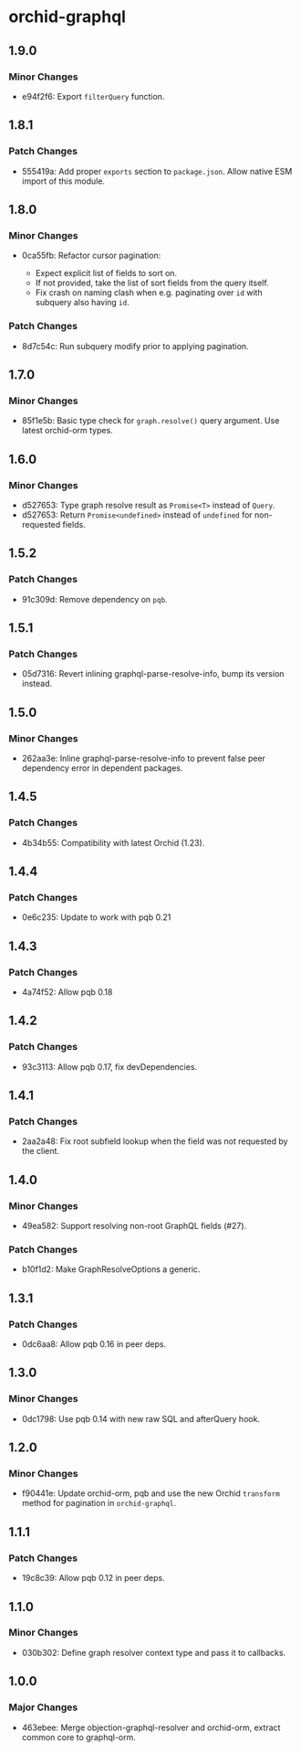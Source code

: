 # orchid-graphql

## 1.9.0

### Minor Changes

- e94f2f6: Export `filterQuery` function.

## 1.8.1

### Patch Changes

- 555419a: Add proper `exports` section to `package.json`. Allow native ESM import of this module.

## 1.8.0

### Minor Changes

- 0ca55fb: Refactor cursor pagination:

  - Expect explicit list of fields to sort on.
  - If not provided, take the list of sort fields from the query itself.
  - Fix crash on naming clash when e.g. paginating over `id` with subquery also having `id`.

### Patch Changes

- 8d7c54c: Run subquery modify prior to applying pagination.

## 1.7.0

### Minor Changes

- 85f1e5b: Basic type check for `graph.resolve()` query argument. Use latest orchid-orm types.

## 1.6.0

### Minor Changes

- d527653: Type graph resolve result as `Promise<T>` instead of `Query`.
- d527653: Return `Promise<undefined>` instead of `undefined` for non-requested fields.

## 1.5.2

### Patch Changes

- 91c309d: Remove dependency on `pqb`.

## 1.5.1

### Patch Changes

- 05d7316: Revert inlining graphql-parse-resolve-info, bump its version instead.

## 1.5.0

### Minor Changes

- 262aa3e: Inline graphql-parse-resolve-info to prevent false peer dependency error in dependent packages.

## 1.4.5

### Patch Changes

- 4b34b55: Compatibility with latest Orchid (1.23).

## 1.4.4

### Patch Changes

- 0e6c235: Update to work with pqb 0.21

## 1.4.3

### Patch Changes

- 4a74f52: Allow pqb 0.18

## 1.4.2

### Patch Changes

- 93c3113: Allow pqb 0.17, fix devDependencies.

## 1.4.1

### Patch Changes

- 2aa2a48: Fix root subfield lookup when the field was not requested by the client.

## 1.4.0

### Minor Changes

- 49ea582: Support resolving non-root GraphQL fields (#27).

### Patch Changes

- b10f1d2: Make GraphResolveOptions a <Context> generic.

## 1.3.1

### Patch Changes

- 0dc6aa8: Allow pqb 0.16 in peer deps.

## 1.3.0

### Minor Changes

- 0dc1798: Use pqb 0.14 with new raw SQL and afterQuery hook.

## 1.2.0

### Minor Changes

- f90441e: Update orchid-orm, pqb and use the new Orchid `transform` method for pagination in `orchid-graphql`.

## 1.1.1

### Patch Changes

- 19c8c39: Allow pqb 0.12 in peer deps.

## 1.1.0

### Minor Changes

- 030b302: Define graph resolver context type and pass it to callbacks.

## 1.0.0

### Major Changes

- 463ebee: Merge objection-graphql-resolver and orchid-orm, extract common core to graphql-orm.
